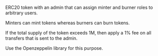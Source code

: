 
 
 ERC20 token with an admin that can assign minter and burner roles to arbitrary users.
 
 Minters can mint tokens whereas burners can burn tokens. 
 
 If the total supply of the token exceeds 1M, then apply a 1% fee on all transfers that is sent to the admin.
 
 Use the Openzeppelin library for this purpose.

